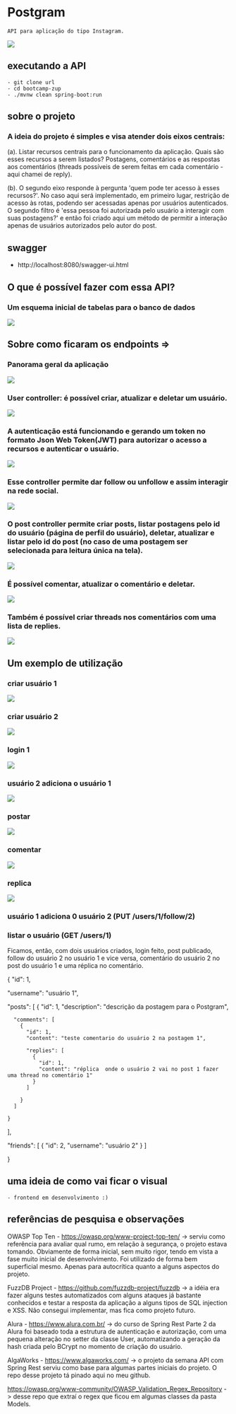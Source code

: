 # Postgram

    API para aplicação do tipo Instagram.
    
![](/readme-images/postgramlogo.png)

## executando a API

    - git clone url
    - cd bootcamp-zup
    - ./mvnw clean spring-boot:run

## sobre o projeto

### A ideia do projeto é simples e visa atender dois eixos centrais:

(a). Listar recursos centrais para o funcionamento da aplicação. Quais são esses recursos a serem listados? Postagens, comentários e as respostas aos comentários
(threads possíveis de serem feitas em cada comentário - aqui chamei de reply).
	
(b). O segundo eixo responde à pergunta 'quem pode ter acesso à esses recursos?'. No caso aqui será implementado, em primeiro lugar, restrição de acesso às rotas, podendo ser acessadas apenas por usuários autenticados. O segundo filtro é 'essa pessoa foi autorizada pelo usuário a interagir com suas postagens?' e então foi criado aqui um método de permitir a interação apenas de usuários autorizados pelo autor do post.

## swagger

- http://localhost:8080/swagger-ui.html
      
## O que é possível fazer com essa API?

### Um esquema inicial de tabelas para o banco de dados



![](/readme-images/schema.png)




## Sobre como ficaram os endpoints =>
	
### Panorama geral da aplicação



	
![](/readme-images/panorama-geral-swagger.png)


	
### User controller: é possível criar, atualizar e deletar um usuário.


	
![](/readme-images/user-controller.png)


	
### A autenticação está funcionando e gerando um token no formato Json Web Token(JWT) para autorizar o acesso a recursos e autenticar o usuário.


	
![](/readme-images/autentica.png)




	
### Esse controller permite dar follow ou unfollow e assim interagir na rede social.



	
![](/readme-images/friend-controller.png)




	
### O post controller permite criar posts, listar postagens pelo id do usuário (página de perfil do usuário), deletar, atualizar e listar pelo id do post (no caso de uma postagem ser selecionada para leitura única na tela).



	
![](/readme-images/post-controller.png)



	
### É possível comentar, atualizar o comentário e deletar.



	
![](/readme-images/comment-controller.png)



	
### Também é possível criar threads nos comentários com uma lista de replies.


	
![](/readme-images/reply-controller.png)


## Um exemplo de utilização

### criar usuário 1


![](/readme-images/passo1.png)


### criar usuário 2


![](/readme-images/passo2.png)


### login 1


![](/readme-images/passo3.png)


### usuário 2 adiciona o usuário 1


![](/readme-images/passo4.png)


### postar

![](/readme-images/passo5.png)


### comentar


![](/readme-images/passo6.png)


### replica

![](/readme-images/passo7.png)


### usuário 1 adiciona 0 usuário 2 (PUT /users/1/follow/2)

### listar o usuário (GET /users/1)

Ficamos, então, com dois usuários criados, login feito, post publicado, follow do usuário 2 no usuário 1 e vice versa, comentário do usuário 2 no post do usuário 1 e uma réplica no comentário.

{
  "id": 1,

  "username": "usuário 1",

  "posts": [
    {
      "id": 1,
      "description": "descrição da postagem para o Postgram",

      "comments": [
        {
          "id": 1,
          "content": "teste comentario do usuário 2 na postagem 1",

          "replies": [
            {
              "id": 1,
              "content": "réplica  onde o usuário 2 vai no post 1 fazer uma thread no comentário 1"
            }
          ]

        }
      ]

    }
  ],

  "friends": [
    {
      "id": 2,
      "username": "usuário 2"
    }
  ]

}
    

## uma ideia de como vai ficar o visual


    - frontend em desenvolvimento :)


## referências de pesquisa e observações


OWASP Top Ten - https://owasp.org/www-project-top-ten/ -> serviu como referência para avaliar qual rumo, em relação à segurança, o projeto estava tomando. Obviamente de forma inicial, sem muito rigor, tendo em vista a fase muito inicial de desenvolvimento. Foi utilizado de forma bem superficial mesmo. Apenas para autocrítica quanto a alguns aspectos do projeto.

FuzzDB Project - https://github.com/fuzzdb-project/fuzzdb -> a idéia era fazer alguns testes automatizados com alguns ataques já bastante conhecidos e testar a resposta da aplicação a alguns tipos de SQL injection e XSS. Não consegui implementar, mas fica como projeto futuro.

Alura - https://www.alura.com.br/ -> do curso de Spring Rest Parte 2 da Alura foi baseado toda a estrutura de autenticação e autorização, com uma pequena alteração no setter da classe User, automatizando a geração da hash criada pelo BCrypt no momento de criação do usuário.

AlgaWorks - https://www.algaworks.com/ -> o projeto da semana API com Spring Rest serviu como base para algumas partes iniciais do projeto. O repo desse projeto tá pinado aqui no meu github.

https://owasp.org/www-community/OWASP_Validation_Regex_Repository -> desse repo que extraí o regex que ficou em algumas classes da pasta Models.

